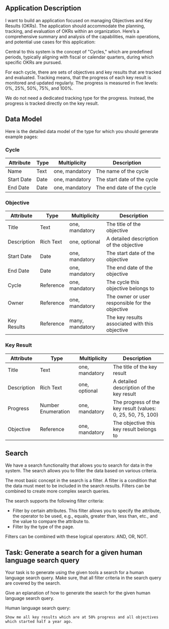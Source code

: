 ## Application Description

I want to build an application focused on managing Objectives and Key Results (OKRs). The application should accommodate the planning, tracking, and evaluation of OKRs within an organization. Here’s a comprehensive summary and analysis of the capabilities, main operations, and potential use cases for this application:

Central to this system is the concept of "Cycles," which are predefined periods, typically aligning with fiscal or calendar quarters, during which specific OKRs are pursued.

For each cycle, there are sets of objectives and key results that are tracked and evaluated.
Tracking means, that the progress of each key result is monitored and updated regularly. The progress is measured in five levels: 0%, 25%, 50%, 75%, and 100%.

We do not need a dedicated tracking type for the progress. Instead, the progress is tracked directly on the key result.

## Data Model

Here is the detailed data model of the type for which you should generate example pages:


### Cycle
| Attribute    | Type                  | Multiplicity    | Description                      |
|--------------|-----------------------|--------------|----------------------------------|
| Name | Text | one, mandatory | The name of the cycle | 
| Start Date | Date | one, mandatory | The start date of the cycle | 
| End Date | Date | one, mandatory | The end date of the cycle | 

### Objective
| Attribute    | Type                  | Multiplicity    | Description                      |
|--------------|-----------------------|--------------|----------------------------------|
| Title | Text | one, mandatory | The title of the objective | 
| Description | Rich Text | one, optional | A detailed description of the objective | 
| Start Date | Date | one, mandatory | The start date of the objective | 
| End Date | Date | one, mandatory | The end date of the objective | 
| Cycle | Reference | one, mandatory | The cycle this objective belongs to | 
| Owner | Reference | one, mandatory | The owner or user responsible for the objective | 
| Key Results | Reference | many, mandatory | The key results associated with this objective | 

### Key Result
| Attribute    | Type                  | Multiplicity    | Description                      |
|--------------|-----------------------|--------------|----------------------------------|
| Title | Text | one, mandatory | The title of the key result | 
| Description | Rich Text | one, optional | A detailed description of the key result | 
| Progress | Number Enumeration | one, mandatory | The progress of the key result (values: 0, 25, 50, 75, 100) | 
| Objective | Reference | one, mandatory | The objective this key result belongs to | 


## Search

We have a search functionality that allows you to search for data in the system. The search allows you to filter the data based on various criteria.

The most basic concept in the search is a filter. A filter is a condition that the data must meet to be included in the search results. Filters can be combined to create more complex search queries.

The search supports the following filter criteria:
* Filter by certain attributes. This filter allows you to specify the attribute, the operator to be used, e.g., equals, greater than, less than, etc., and the value to compare the attribute to.
* Filter by the type of the page.

Filters can be combined with these logical operators: AND, OR, NOT.

## Task: Generate a search for a given human language search query

Your task is to generate using the given tools a search for a human language search query. Make sure, that all filter criteria in the search query are covered by the search.

Give an eplanation of how to generate the search for the given human language search query.

Human language search query:
```
Show me all key results which are at 50% progress and all objectives which started half a year ago.
```